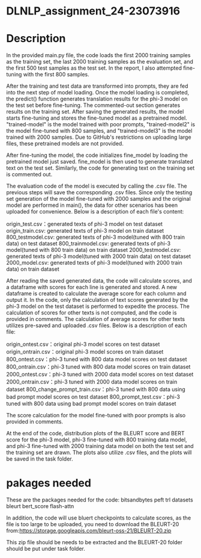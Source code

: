 # DLNLP_assignment_24-23073916
# Description
In the provided main.py file, the code loads the first 2000 training samples as the training set, the last 2000 training samples as the evaluation set, and the first 500 test samples as the test set. In the report, I also attempted fine-tuning with the first 800 samples.

After the training and test data are transformed into prompts, they are fed into the next step of model loading. Once the model loading is completed, the predict() function generates translation results for the phi-3 model on the test set before fine-tuning. The commented-out section generates results on the training set. After saving the generated results, the model starts fine-tuning and stores the fine-tuned model as a pretrained model. "trained-model" is the model trained with poor prompts, "trained-model2" is the model fine-tuned with 800 samples, and "trained-model3" is the model trained with 2000 samples. Due to GitHub's restrictions on uploading large files, these pretrained models are not provided.

After fine-tuning the model, the code initializes fine_model by loading the pretrained model just saved. fine_model is then used to generate translated text on the test set. Similarly, the code for generating text on the training set is commented out.

The evaluation code of the model is executed by calling the .csv file. The previous steps will save the corresponding .csv files. Since only the testing set generation of the model fine-tuned with 2000 samples and the original model are performed in main(), the data for other scenarios has been uploaded for convenience. Below is a description of each file's content:

origin_test.csv：generated texts of phi-3 model on test dataset
origin_train.csv: generated texts of phi-3 model on train dataset
800_testmodel.csv: generated texts of phi-3 model(tuned with 800 train data) on test dataset
800_trainmodel.csv: generated texts of phi-3 model(tuned with 800 train data) on train dataset
2000_testmodel.csv: generated texts of phi-3 model(tuned with 2000 train data) on test dataset
2000_model.csv: generated texts of phi-3 model(tuned with 2000 train data) on train dataset

After reading the saved generated data, the code will calculate scores, and a dataframe with scores for each line is generated and stored. A new dataframe is created to calculate the average score for each column and output it. In the code, only the calculation of text scores generated by the phi-3 model on the test dataset is performed to expedite the process. The calculation of scores for other texts is not computed, and the code is provided in comments. The calculation of average scores for other texts utilizes pre-saved and uploaded .csv files. Below is a description of each file:

origin_ontest.csv：original phi-3 model scores on test dataset
origin_ontrain.csv：original phi-3 model scores on train dataset
800_ontest.csv：phi-3 tuned with 800 data model scores on test dataset
800_ontrain.csv：phi-3 tuned with 800 data model scores on train dataset
2000_ontest.csv：phi-3 tuned with 2000 data model scores on test dataset
2000_ontrain.csv：phi-3 tuned with 2000 data model scores on train dataset
800_change_prompt_train.csv：phi-3 tuned with 800 data using bad prompt model scores on test dataset 
800_prompt_test.csv：phi-3 tuned with 800 data using bad prompt model scores on train dataset

The score calculation for the model fine-tuned with poor prompts is also provided in comments.

At the end of the code, distribution plots of the BLEURT score and BERT score for the phi-3 model, phi-3 fine-tuned with 800 training data model, and phi-3 fine-tuned with 2000 training data model on both the test set and the training set are drawn. The plots also utilize .csv files, and the plots will be saved in the task folder.

# pakages needed
These are the packages needed for the code:
bitsandbytes
peft
trl
datasets
bleurt
bert_score
flash-attn

In addition, the code will use bluert checkpoints to calculate scores, as the file is too large to be uploaded, you need to download the BLEURT-20 from:https://storage.googleapis.com/bleurt-oss-21/BLEURT-20.zip

This zip file should be needs to be extracted and the BLEURT-20 folder should be put under task folder.



